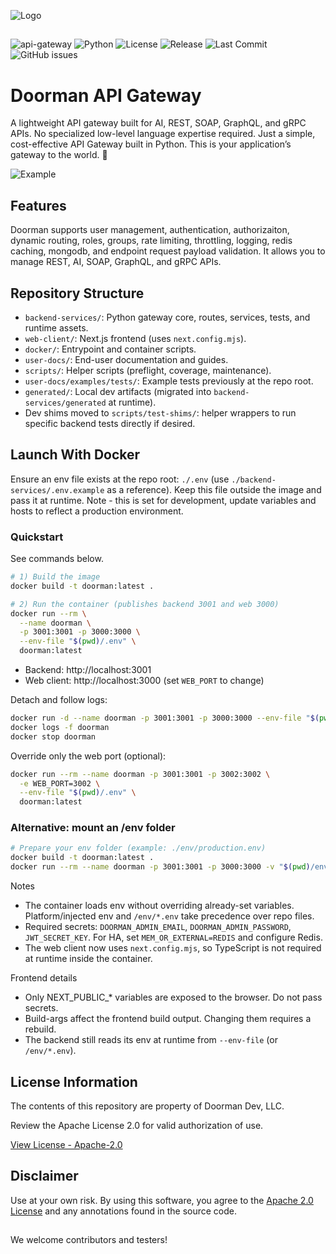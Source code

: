 
![Logo](https://i.ibb.co/VpDyBMnk/doorman-gateway-logo.png)

##

![api-gateway](https://img.shields.io/badge/API-Gateway-blue)
![Python](https://img.shields.io/badge/Python-3.10%2B-blue)
![License](https://img.shields.io/badge/license-Apache%202.0-green)
![Release](https://img.shields.io/badge/release-v1.0.0-brightgreen)
![Last Commit](https://img.shields.io/github/last-commit/apidoorman/doorman)
![GitHub issues](https://img.shields.io/github/issues/apidoorman/doorman)

##

# Doorman API Gateway
A lightweight API gateway built for AI, REST, SOAP, GraphQL, and gRPC APIs. No specialized low-level language expertise required. Just a simple, cost-effective API Gateway built in Python. This is your application’s gateway to the world. 🐍

![Example](https://i.ibb.co/jkwPWdnm/Image-9-26-25-at-10-12-PM.png)

## Features
Doorman supports user management, authentication, authorizaiton, dynamic routing, roles, groups, rate limiting, throttling, logging, redis caching, mongodb, and endpoint request payload validation. It allows you to manage REST, AI, SOAP, GraphQL, and gRPC APIs.

## Repository Structure
- `backend-services/`: Python gateway core, routes, services, tests, and runtime assets.
- `web-client/`: Next.js frontend (uses `next.config.mjs`).
- `docker/`: Entrypoint and container scripts.
- `user-docs/`: End-user documentation and guides.
- `scripts/`: Helper scripts (preflight, coverage, maintenance).
- `user-docs/examples/tests/`: Example tests previously at the repo root.
- `generated/`: Local dev artifacts (migrated into `backend-services/generated` at runtime).
- Dev shims moved to `scripts/test-shims/`: helper wrappers to run specific backend tests directly if desired.

## Launch With Docker
Ensure an env file exists at the repo root: `./.env` (use `./backend-services/.env.example` as a reference). Keep this file outside the image and pass it at runtime. Note - this is set for development, update variables and hosts to reflect a production environment.

### Quickstart
See commands below.

```bash
# 1) Build the image
docker build -t doorman:latest .

# 2) Run the container (publishes backend 3001 and web 3000)
docker run --rm \
  --name doorman \
  -p 3001:3001 -p 3000:3000 \
  --env-file "$(pwd)/.env" \
  doorman:latest
```

- Backend: http://localhost:3001
- Web client: http://localhost:3000 (set `WEB_PORT` to change)

Detach and follow logs:

```bash
docker run -d --name doorman -p 3001:3001 -p 3000:3000 --env-file "$(pwd)/.env" doorman:latest
docker logs -f doorman
docker stop doorman
```

Override only the web port (optional):

```bash
docker run --rm --name doorman -p 3001:3001 -p 3002:3002 \
  -e WEB_PORT=3002 \
  --env-file "$(pwd)/.env" \
  doorman:latest
```

### Alternative: mount an /env folder

```bash
# Prepare your env folder (example: ./env/production.env)
docker build -t doorman:latest .
docker run --rm --name doorman -p 3001:3001 -p 3000:3000 -v "$(pwd)/env:/env:ro" doorman:latest
```

Notes
- The container loads env without overriding already-set variables. Platform/injected env and `/env/*.env` take precedence over repo files.
- Required secrets: `DOORMAN_ADMIN_EMAIL`, `DOORMAN_ADMIN_PASSWORD`, `JWT_SECRET_KEY`. For HA, set `MEM_OR_EXTERNAL=REDIS` and configure Redis.
 - The web client now uses `next.config.mjs`, so TypeScript is not required at runtime inside the container.

Frontend details
- Only NEXT_PUBLIC_* variables are exposed to the browser. Do not pass secrets.
- Build-args affect the frontend build output. Changing them requires a rebuild.
- The backend still reads its env at runtime from `--env-file` (or `/env/*.env`).

## License Information
The contents of this repository are property of Doorman Dev, LLC.

Review the Apache License 2.0 for valid authorization of use.

[View License - Apache-2.0](https://www.apache.org/licenses/LICENSE-2.0)


## Disclaimer
Use at your own risk. By using this software, you agree to the [Apache 2.0 License](https://www.apache.org/licenses/LICENSE-2.0) and any annotations found in the source code.

##

We welcome contributors and testers!

